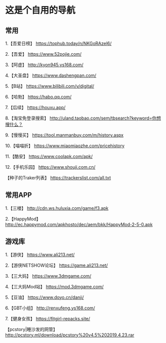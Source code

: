 # 这是个自用的导航

## 常用
1.【吾爱日榜】
 https://tophub.today/n/NKGoRAzel6/

2.【吾爱】
 https://www.52pojie.com/

3.【阿虚】
 http://kyon945.ys168.com/

4.【大圣盘】
 https://www.dashengpan.com/

5.【B站】
 https://www.bilibili.com/v/digital/

6.【哈勃】
 https://habo.qq.com/

7.【后续】
 https://houxu.app/

8.【淘宝免登录搜索】
 http://uland.taobao.com/sem/tbsearch?keyword=你想搜什么？

9.【慢慢买】
 https://tool.manmanbuy.com/m/history.aspx

10.【喵喵折】
 https://www.miaomiaozhe.com/pricehistory

11.【酷安】
 https://www.coolapk.com/apk/

12.【手机乐园】
 https://www.shouji.com.cn/

 【种子的Traker列表】
 https://trackerslist.com/all.txt
 

## 常用APP
1.【三楼】
 http://cdn.ws.huluxia.com/game/f3.apk

2.【HappyMod】
 http://ec.happymod.com/apkhosto/dec/aem/bkk/HappyMod-2-5-0.apk


## 游戏库
1.【游侠】
  https://www.ali213.net/

2.【游侠NETSHOW论坛】
  https://game.ali213.net/

3.【三大妈】
  https://www.3dmgame.com/

4.【三大妈Mod站】
  https://mod.3dmgame.com/

5.【豆油】
  https://www.doyo.cn/danji/

6.【GBT小组】
 http://renxufeng.ys168.com/

7.【健身女孩】
 https://fitgirl-repacks.site/

【pcstory|睡沙发的网管】
 http://pcstory.ml/download/pcstory%20v4.5%202019.4.23.rar
 
